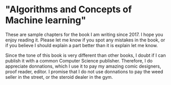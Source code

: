 # "Algorithms and Concepts of Machine learning"

These are sample chapters for the book I am writing since 2017. I hope you enjoy reading it. Please let me know if you spot any mistakes in the book, or if you believe I should explain a part better than it is explain let me know.

Since the tone of this book is very different than other books, I doubt if I can publish it with a common Computer Science publisher. Therefore, I do appreciate donnations, which I use it to pay my amazing comic designers, proof reader, editor. I promise that I do not use donnations to pay the weed seller in the street, or the steroid dealer in the gym.
